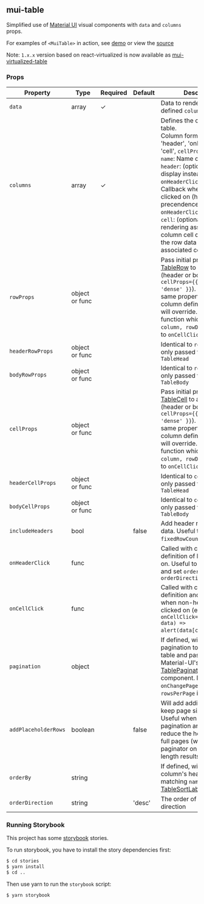 ## mui-table

Simplified use of [Material UI](http://www.material-ui.com) visual components with `data` and `columns` props.

For examples of `<MuiTable>` in action, see [demo](https://techniq.github.io/mui-table/) or view the [source](https://github.com/techniq/mui-table/tree/master/stories)

Note: `1.x.x` version based on react-virtualized is now available as [mui-virtualized-table](https://github.com/techniq/mui-virtualized-table)

### Props

| Property             | Type    | Required | Default | Description                                                                                                                                                                                                                                                                                                                                                                                                                                 |
| -------------------- | ------- | -------- | ------- | ------------------------------------------------------------------------------------------------------------------------------------------------------------------------------------------------------------------------------------------------------------------------------------------------------------------------------------------------------------------------------------------------------------------------------------------- |
| `data`               | array   | ✓        |         | Data to render using defined `columns`                                                                                                                                                                                                                                                                                                                                                                                                      |
| `columns`            | array   | ✓        |         | Defines the columns in the table.<br/>Column format: {'name', 'header', 'onHeaderClick', 'cell', `cellProps` }<br/>`name`: Name of header<br/>`header`: (optional) Name to display instead 'name'<br/>`onHeaderClick`: (optional) Callback when header is clicked on (has precendence over `onHeaderClick` on table<br/>`cell`: (optional) Callback for rendering associated column cell data. Passes the row data for the associated cell. |
| `rowProps`           | object  or func     |         |                                                                                                                                                                                                                                                                                                                                                                                                                                             | Pass initial props to [TableRow](https://material-ui.com/api/table-row/) to all rows (header or body)(ex. `cellProps={{ padding: 'dense' }}`). Specifying same property within the column definition `cellProps` will override. Can also be a function which is passed `column, rowData` similiarly to `onCellClick` |
| `headerRowProps`     | object  or func     |         |                                                                                                                                                                                                                                                                                                                                                                                                                                             | Identical to `rowProps`, but only passed to rows in the `TableHead` |
| `bodyRowProps`       | object  or func     |         |                                                                                                                                                                                                                                                                                                                                                                                                                                             | Identical to `rowProps`, but only passed to rows in the `TableBody` |
| `cellProps`          | object  or func     |         |                                                                                                                                                                                                                                                                                                                                                                                                                                             | Pass initial props to [TableCell](https://material-ui.com/api/table-cell/) to all cells (header or body)(ex. `cellProps={{ padding: 'dense' }}`). Specifying same property within the column definition `cellProps` will override. Can also be a function which is passed `column, rowData` similiarly to `onCellClick` |
| `headerCellProps`    | object  or func     |         |                                                                                                                                                                                                                                                                                                                                                                                                                                             | Identical to `cellProps`, but only passed to cells in the `TableHead` |
| `bodyCellProps`      | object  or func     |         |                                                                                                                                                                                                                                                                                                                                                                                                                                             | Identical to `cellProps`, but only passed to cells in the `TableBody` |
| `includeHeaders`     | bool    |          | false   | Add header row to top of data. Useful to also set `fixedRowCount` to `1`                                                                                                                                                                                                                                                                                                                                                                    |
| `onHeaderClick`      | func    |          |         | Called with column definition of header clicked on. Useful to set sort data and set `orderBy` and `orderDirection`                                                                                                                                                                                                                                                                                                                          |
| `onCellClick`        | func    |          |         | Called with column definition and row data when non-header cell is clicked on (ex. `onCellClick={(column, data) => alert(data[column.name])}`)                                                                                                                                                                                                                                                                                              |
| `pagination`         | object  |          |         | If defined, will add pagination to bottom of table and pass props to Material-UI's [TablePagination](https://material-ui.com/api/table-pagination/) component. Must set `count`, `onChangePage`, `page`, and `rowsPerPage` if defined.                                                                                                                                                                                                      |
| `addPlaceholderRows` | boolean |          | false   | Will add additional rows to keep page sizes consistent. Useful when using pagination and you want to reduce the height on non-full pages (will move paginator on different length results)                                                                                                                                                                                                                                                  |
| `orderBy`            | string  |          |         | If defined, will show column's header with matching `name` using [TableSortLabel](https://material-ui.com/api/table-sort-label/)                                                                                                                                                                                                                                                                                                            |
| `orderDirection`     | string  |          | 'desc'  | The order of the sort direction                                                                                                                                                                                                                                                                                                                                                                                                             |

### Running Storybook

This project has some [storybook](https://github.com/storybooks/storybook) stories.

To run storybook, you have to install the story dependencies first:

```bash
$ cd stories
$ yarn install
$ cd ..
```

Then use yarn to run the `storybook` script:

```bash
$ yarn storybook
```
